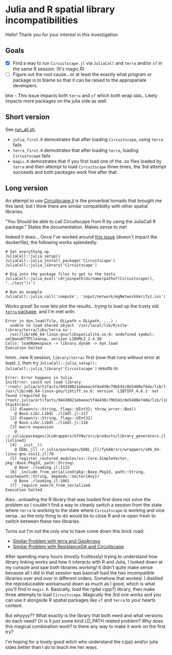 # Julia and R spatial library incompatibilities

Hello! Thank you for your interest in this investigation. 

## Goals

- [x] Find a way to run `Circuitscape.jl` via `JuliaCall` and `terra` and/or `sf` in the same R session. (It's magic.R)
- [ ] Figure out the root cause...or at least the exactly what program or package is to blame so that it can be raised to the appropariate developers.

btw - This issue impacts both `terra` and `sf` which both wrap `GDAL`. Likely impacts more packages on the julia side as well.

## Short version

See [run_all.sh](.run_all.sh).

- `julia_first.R` demostrates that after loading `Circuitscape`, using `terra` fails
- `terra_first.R` demostrates that after loading `terra`, loading `Circuitscape` fails
- `magic.R` demostrates that if you first load one of the .so files loaded by `terra` and then attempt to load `Circuitscape` three times, the 3rd attempt succeeds and both packages work fine after that.


## Long version

An attempt to use [Circuitscape.jl](https://github.com/Circuitscape/Circuitscape.jl) is the proverbial tornado that brought me this land, but I think there are similar compatibility with other spatial libraries.

"You Should be able to call Circuitscape from R by using the JuliaCall R package." States the documentation. Makes sense to me!

Indeed it does... Once I've worked around [this issue](https://github.com/JuliaInterop/JuliaCall/issues/238) (doesn't impact the dockerfile), the following works splendedly:
```{r}
# Set everything up
JuliaCall::julia_setup()
JuliaCall::julia_install_package('Circuitscape')
JuliaCall::julia_library('Circuitscape')

# Dig into the package files to get to the tests
JuliaCall::julia_eval('cd(joinpath(dirname(pathof(Circuitscape)), "../test"))')

# Run an example
JuliaCall::julia_call('compute', 'input/network/mgNetworkVerify1.ini')
```

Works great! So now lets plot the results...trying to load up the trusty old [`terra` package](https://rspatial.github.io/terra/reference/terra-package.html), and I'm met with:

```
Error in dyn.load(file, DLLpath = DLLpath, ...) : 
  unable to load shared object '/usr/local/lib/R/site-library/terra/libs/terra.so':
  /usr/lib/x86_64-linux-gnu/libspatialite.so.8: undefined symbol: xmlNanoHTTPCleanup, version LIBXML2_2.4.30
Calls: loadNamespace -> library.dynam -> dyn.load
Execution halted
```

hmm...new R session, `library(terra)` first (now that runs without error at least..), then try `JuliaCall::julia_setup(); JuliaCall::julia_library('Circuitscape')` results in:

```
Error: Error happens in Julia.
InitError: could not load library "/root/.julia/artifacts/94430821ebeeac5f4e438c79b541c0e5408e74de/lib/libgdal.so"
/usr/lib/x86_64-linux-gnu/libtiff.so.6: version `LIBTIFF_4.6.1' not found (required by /root/.julia/artifacts/94430821ebeeac5f4e438c79b541c0e5408e74de/lib/libgdal.so)
Stacktrace:
  [1] dlopen(s::String, flags::UInt32; throw_error::Bool)
    @ Base.Libc.Libdl ./libdl.jl:117
  [2] dlopen(s::String, flags::UInt32)
    @ Base.Libc.Libdl ./libdl.jl:116
  [3] macro expansion
    @ ~/.julia/packages/JLLWrappers/GfYNv/src/products/library_generators.jl:63 [inlined]
  [4] __init__()
    @ GDAL_jll ~/.julia/packages/GDAL_jll/fyGA8/src/wrappers/x86_64-linux-gnu-cxx11.jl:78
  [5] register_restored_modules(sv::Core.SimpleVector, pkg::Base.PkgId, path::String)
    @ Base ./loading.jl:1115
  [6] _include_from_serialized(pkg::Base.PkgId, path::String, ocachepath::String, depmods::Vector{Any})
    @ Base ./loading.jl:1061
  [7] _require_search_from_serialized
Execution halted
```

Also...unloading the R library that was loaded first does not solve the problem so I couldn't find a way to cleanly switch a session from the state where `terra` is working to the state where `Circuitscape` is working and vice versa...so the only thing to do would be to close R and re-open fresh to switch between these two libraries.

Turns out I'm not the only one to have come down this brick road:
- [Similar Problem with terra and GeoArrays](https://stackoverflow.com/questions/78865514/)
- [Similar Problem with ResistanceGA and Circuitscape](https://discourse.julialang.org/t/julia-can-not-find-libtiff-r-4-4-0-julia-1-9-3-when-running-resistancega-in-r/124291)

After spending many hours (mostly fruitlessly) trying to understand how library linking works and how it interacts with R and Julia, I looked down at my console and saw both libraries working! It didn't quite make sense because all I did in that session was basicall load the two incompatible libraries over and over in different orders. Somehow that worked. I distilled the reproduceable workaround down as much as I good, which is what you'll find in `magic.R`. Basically, load the rgdal c(pp?) library, then make three attempts to load `Circuitscape`. Magically the 3rd one works and you can use it alongside R spatial packages like `sf` and `terra` to your hearts content.

But whyyyy?? What exactly is the library that both need and what versions do each need? Or is it just some kind LD_PATH related problem? Why does this magical combination work? Is there any way to make it work on the first try?

I'm hoping for a lovely good witch who understand the c(pp) and/or julia sides better than I do to teach me her ways.
